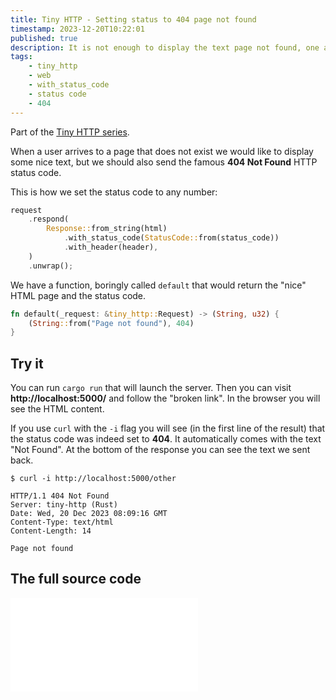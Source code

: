 ```yaml
---
title: Tiny HTTP - Setting status to 404 page not found
timestamp: 2023-12-20T10:22:01
published: true
description: It is not enough to display the text page not found, one also has to set the HTTP status code returned by the server to 404.
tags:
    - tiny_http
    - web
    - with_status_code
    - status code
    - 404
---
```


Part of the [Tiny HTTP series](/tiny-http).

When a user arrives to a page that does not exist we would like to display some nice text, but we should also send the famous **404 Not Found** HTTP status code.

This is how we set the status code to any number:

```rust
request
    .respond(
        Response::from_string(html)
            .with_status_code(StatusCode::from(status_code))
            .with_header(header),
    )
    .unwrap();
```

We have a function, boringly called `default` that would return the "nice" HTML page and the status code.

```rust
fn default(_request: &tiny_http::Request) -> (String, u32) {
    (String::from("Page not found"), 404)
}

```


## Try it

You can run `cargo run` that will launch the server. Then you can visit **http://localhost:5000/** and follow the "broken link".
In the browser you will see the HTML content.

If you use `curl` with the `-i` flag you will see (in the first line of the result) that the status code was indeed set to **404**.
It automatically comes with the text "Not Found". At the bottom of the response you can see the text we sent back.


```
$ curl -i http://localhost:5000/other

HTTP/1.1 404 Not Found
Server: tiny-http (Rust)
Date: Wed, 20 Dec 2023 08:09:16 GMT
Content-Type: text/html
Content-Length: 14

Page not found
```

## The full source code

![](examples/tiny-http/page-not-found-404/src/main.rs)



